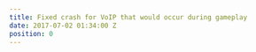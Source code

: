 ```yaml
---
title: Fixed crash for VoIP that would occur during gameplay
date: 2017-07-02 01:34:00 Z
position: 0
---
```


